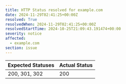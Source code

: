 ```yaml
---
title: HTTP Status resolved for example.com
date: 2024-11-29T02:41:25+00:00Z
resolved: True
resolvedWhen: 2024-11-29T02:41:25+00:00Z
resolvedStartTime: 2024-10-25T21:09:43.191474+00:00
severity: notice
affected:
  - example.com
section: issue
---
```


| Expected Statuses | Actual Status  |
|-------------------|----------------|
| 200, 301, 302 | 200 |
